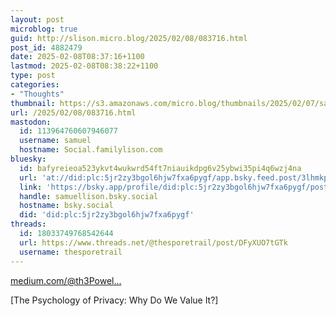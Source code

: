 ```yaml
---
layout: post
microblog: true
guid: http://slison.micro.blog/2025/02/08/083716.html
post_id: 4882479
date: 2025-02-08T08:37:16+1100
lastmod: 2025-02-08T08:38:22+1100
type: post
categories:
- "Thoughts"
thumbnail: https://s3.amazonaws.com/micro.blog/thumbnails/2025/02/07/samuellison.com/fff25d54571dbcf211c76dc0874bf760.png
url: /2025/02/08/083716.html
mastodon:
  id: 113964760607946077
  username: samuel
  hostname: Social.familylison.com
bluesky:
  id: bafyreieoa523ykvt4wukwrd54ft7niauikdpg6v25ybwi35pi4q6wzj4na
  url: 'at://did:plc:5jr2zy3bgol6hjw7fxa6pygf/app.bsky.feed.post/3lhmkp3lzow23'
  link: 'https://bsky.app/profile/did:plc:5jr2zy3bgol6hjw7fxa6pygf/post/3lhmkp3lzow23'
  handle: samuellison.bsky.social
  hostname: bsky.social
  did: 'did:plc:5jr2zy3bgol6hjw7fxa6pygf'
threads:
  id: 18033749768542644
  url: https://www.threads.net/@thesporetrail/post/DFyXUO7tGTk
  username: thesporetrail
---
```

[medium.com/@th3Powel...](https://medium.com/@th3Powell/the-psychology-of-privacy-why-do-we-value-it-677d74d42689)

[The Psychology of Privacy: Why Do We Value It?]
